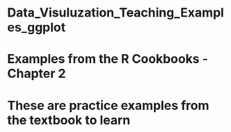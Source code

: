 # Data_Visuluzation_Teaching_Examples_ggplot
# Examples from the R Cookbooks - Chapter 2 
# These are practice examples from the textbook to learn